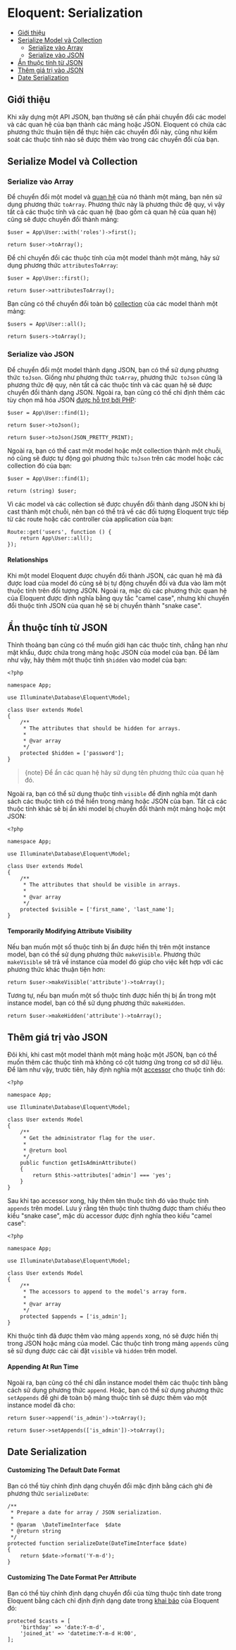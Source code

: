 # Eloquent: Serialization

- [Giới thiệu](#introduction)
- [Serialize Model và Collection](#serializing-models-and-collections)
    - [Serialize vào Array](#serializing-to-arrays)
    - [Serialize vào JSON](#serializing-to-json)
- [Ẩn thuộc tính từ JSON](#hiding-attributes-from-json)
- [Thêm giá trị vào JSON](#appending-values-to-json)
- [Date Serialization](#date-serialization)

<a name="introduction"></a>
## Giới thiệu

Khi xây dựng một API JSON, bạn thường sẽ cần phải chuyển đổi các model và các quan hệ của bạn thành các mảng hoặc JSON. Eloquent có chứa các phương thức thuận tiện để thực hiện các chuyển đổi này, cũng như kiểm soát các thuộc tính nào sẽ được thêm vào trong các chuyển đổi của bạn.

<a name="serializing-models-and-collections"></a>
## Serialize Model và Collection

<a name="serializing-to-arrays"></a>
### Serialize vào Array

Để chuyển đổi một model và [quan hệ](/docs/{{version}}/eloquent-relationships) của nó thành một mảng, bạn nên sử dụng phương thức `toArray`. Phương thức này là phương thức đệ quy, vì vậy tất cả các thuộc tính và các quan hệ (bao gồm cả quan hệ của quan hệ) cũng sẽ được chuyển đổi thành mảng:

    $user = App\User::with('roles')->first();

    return $user->toArray();

Để chỉ chuyển đổi các thuộc tính của một model thành một mảng, hãy sử dụng phương thức `attributesToArray`:

    $user = App\User::first();

    return $user->attributesToArray();

Bạn cũng có thể chuyển đổi toàn bộ [collection](/docs/{{version}}/eloquent-collections) của các model thành một mảng:

    $users = App\User::all();

    return $users->toArray();

<a name="serializing-to-json"></a>
### Serialize vào JSON

Để chuyển đổi một model thành dạng JSON, bạn có thể sử dụng phương thức `toJson`. Giống như phương thức `toArray`, phương thức` toJson` cũng là phương thức đệ quy, nên tất cả các thuộc tính và các quan hệ sẽ được chuyển đổi thành dạng JSON. Ngoài ra, bạn cũng có thể chỉ định thêm các tùy chọn mã hóa JSON [được hỗ trợ bởi PHP](https://secure.php.net/manual/en/function.json-encode.php):

    $user = App\User::find(1);

    return $user->toJson();

    return $user->toJson(JSON_PRETTY_PRINT);

Ngoài ra, bạn có thể cast một model hoặc một collection thành một chuỗi, nó cũng sẽ được tự động gọi phương thức `toJson` trên các model hoặc các collection đó của bạn:

    $user = App\User::find(1);

    return (string) $user;

Vì các model và các collection sẽ được chuyển đổi thành dạng JSON khi bị cast thành một chuỗi, nên bạn có thể trả về các đối tượng Eloquent trực tiếp từ các route hoặc các controller của application của bạn:

    Route::get('users', function () {
        return App\User::all();
    });

#### Relationships

Khi một model Eloquent được chuyển đổi thành JSON, các quan hệ mà đã được load của model đó cũng sẽ bị tự động chuyển đổi và đưa vào làm một thuộc tính trên đối tượng JSON. Ngoài ra, mặc dù các phương thức quan hệ của Eloquent được định nghĩa bằng quy tắc "camel case", nhưng khi chuyển đổi thuộc tính JSON của quan hệ sẽ bị chuyển thành "snake case".

<a name="hiding-attributes-from-json"></a>
## Ẩn thuộc tính từ JSON

Thỉnh thoảng bạn cũng có thể muốn giới hạn các thuộc tính, chẳng hạn như mật khẩu, được chứa trong mảng hoặc JSON của model của bạn. Để làm như vậy, hãy thêm một thuộc tính `$hidden` vào model của bạn:

    <?php

    namespace App;

    use Illuminate\Database\Eloquent\Model;

    class User extends Model
    {
        /**
         * The attributes that should be hidden for arrays.
         *
         * @var array
         */
        protected $hidden = ['password'];
    }

> {note} Để ẩn các quan hệ hãy sử dụng tên phương thức của quan hệ đó.

Ngoài ra, bạn có thể sử dụng thuộc tính `visible` để định nghĩa một danh sách các thuộc tính có thể hiển trong mảng hoặc JSON của bạn. Tất cả các thuộc tính khác sẽ bị ẩn khi model bị chuyển đổi thành một mảng hoặc một JSON:

    <?php

    namespace App;

    use Illuminate\Database\Eloquent\Model;

    class User extends Model
    {
        /**
         * The attributes that should be visible in arrays.
         *
         * @var array
         */
        protected $visible = ['first_name', 'last_name'];
    }

#### Temporarily Modifying Attribute Visibility

Nếu bạn muốn một số thuộc tính bị ẩn được hiển thị trên một instance model, bạn có thể sử dụng phương thức `makeVisible`. Phương thức `makeVisible` sẽ trả về instance của model đó giúp cho việc kết hợp với các phương thức khác thuận tiện hơn:

    return $user->makeVisible('attribute')->toArray();

Tương tự, nếu bạn muốn một số thuộc tính được hiển thị bị ẩn trong một instance model, bạn có thể sử dụng phương thức `makeHidden`.

    return $user->makeHidden('attribute')->toArray();

<a name="appending-values-to-json"></a>
## Thêm giá trị vào JSON

Đôi khi, khi cast một model thành một mảng hoặc một JSON, bạn có thể muốn thêm các thuộc tính mà không có cột tương ứng trong cơ sở dữ liệu. Để làm như vậy, trước tiên, hãy định nghĩa một [accessor](/docs/{{version}}/eloquent-mutators) cho thuộc tính đó:

    <?php

    namespace App;

    use Illuminate\Database\Eloquent\Model;

    class User extends Model
    {
        /**
         * Get the administrator flag for the user.
         *
         * @return bool
         */
        public function getIsAdminAttribute()
        {
            return $this->attributes['admin'] === 'yes';
        }
    }

Sau khi tạo accessor xong, hãy thêm tên thuộc tính đó vào thuộc tính `appends` trên model. Lưu ý rằng tên thuộc tính thường được tham chiếu theo kiểu "snake case", mặc dù accessor được định nghĩa theo kiểu "camel case":

    <?php

    namespace App;

    use Illuminate\Database\Eloquent\Model;

    class User extends Model
    {
        /**
         * The accessors to append to the model's array form.
         *
         * @var array
         */
        protected $appends = ['is_admin'];
    }

Khi thuộc tính đã được thêm vào mảng `appends` xong, nó sẽ được hiển thị trong JSON hoặc mảng của model. Các thuộc tính trong mảng `appends` cũng sẽ sử dụng được các cài đặt `visible` và `hidden` trên model.

#### Appending At Run Time

Ngoài ra, bạn cũng có thể chỉ dẫn instance model thêm các thuộc tính bằng cách sử dụng phương thức `append`. Hoặc, bạn có thể sử dụng phương thức `setAppends` để ghi đè toàn bộ mảng thuộc tính sẽ được thêm vào một instance model đã cho:

    return $user->append('is_admin')->toArray();

    return $user->setAppends(['is_admin'])->toArray();

<a name="date-serialization"></a>
## Date Serialization

#### Customizing The Default Date Format

Bạn có thể tùy chỉnh định dạng chuyển đổi mặc định bằng cách ghi đè phương thức `serializeDate`:

    /**
     * Prepare a date for array / JSON serialization.
     *
     * @param  \DateTimeInterface  $date
     * @return string
     */
    protected function serializeDate(DateTimeInterface $date)
    {
        return $date->format('Y-m-d');
    }

#### Customizing The Date Format Per Attribute

Bạn có thể tùy chỉnh định dạng chuyển đổi của từng thuộc tính date trong Eloquent bằng cách chỉ định định dạng date trong [khai báo](/docs/{{version}}/eloquent-mutators#attribute-casting) của Eloquent đó:

    protected $casts = [
        'birthday' => 'date:Y-m-d',
        'joined_at' => 'datetime:Y-m-d H:00',
    ];
